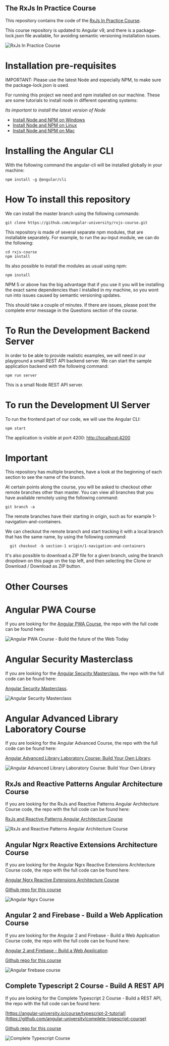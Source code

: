 
## The RxJs In Practice Course

This repository contains the code of the [RxJs In Practice Course](https://angular-university.io/course/rxjs-course).

This course repository is updated to Angular v9, and there is a  package-lock.json file available, for avoiding semantic versioning installation issues.

![RxJs In Practice Course](https://s3-us-west-1.amazonaws.com/angular-university/course-images/rxjs-in-practice-course.png)


# Installation pre-requisites

IMPORTANT: Please use the latest Node and especially NPM, to make sure the package-lock.json is used.

For running this project we need and npm installed on our machine. These are some tutorials to install node in different operating systems:

*Its important to install the latest version of Node*

- [Install Node and NPM on Windows](https://www.youtube.com/watch?v=8ODS6RM6x7g)
- [Install Node and NPM on Linux](https://www.youtube.com/watch?v=yUdHk-Dk_BY)
- [Install Node and NPM on Mac](https://www.youtube.com/watch?v=Imj8PgG3bZU)


# Installing the Angular CLI

With the following command the angular-cli will be installed globally in your machine:

    npm install -g @angular/cli 


# How To install this repository

We can install the master branch using the following commands:

    git clone https://github.com/angular-university/rxjs-course.git
    
This repository is made of several separate npm modules, that are installable separately. For example, to run the au-input module, we can do the following:
    
    cd rxjs-course
    npm install

Its also possible to install the modules as usual using npm:

    npm install 

NPM 5 or above has the big advantage that if you use it you will be installing the exact same dependencies than I installed in my machine, so you wont run into issues caused by semantic versioning updates.

This should take a couple of minutes. If there are issues, please post the complete error message in the Questions section of the course.

# To Run the Development Backend Server

In order to be able to provide realistic examples, we will need in our playground a small REST API backend server. We can start the sample application backend with the following command:

    npm run server

This is a small Node REST API server.

# To run the Development UI Server

To run the frontend part of our code, we will use the Angular CLI:

    npm start 

The application is visible at port 4200: [http://localhost:4200](http://localhost:4200)



# Important 

This repository has multiple branches, have a look at the beginning of each section to see the name of the branch.

At certain points along the course, you will be asked to checkout other remote branches other than master. You can view all branches that you have available remotely using the following command:

    git branch -a

  The remote branches have their starting in origin, such as for example 1-navigation-and-containers.

We can checkout the remote branch and start tracking it with a local branch that has the same name, by using the following command:

      git checkout -b section-1 origin/1-navigation-and-containers

It's also possible to download a ZIP file for a given branch,  using the branch dropdown on this page on the top left, and then selecting the Clone or Download / Download as ZIP button.

# Other Courses

# Angular PWA Course

If you are looking for the [Angular PWA Course](https://angular-university.io/course/angular-pwa-course), the repo with the full code can be found here:

![Angular PWA Course - Build the future of the Web Today](https://s3-us-west-1.amazonaws.com/angular-university/course-images/angular-pwa-course.png)

# Angular Security Masterclass

If you are looking for the [Angular Security Masterclass](https://angular-university.io/course/angular-security-course), the repo with the full code can be found here:

[Angular Security Masterclass](https://github.com/angular-university/angular-security-course).

![Angular Security Masterclass](https://s3-us-west-1.amazonaws.com/angular-university/course-images/security-cover-small-v2.png)

# Angular Advanced Library Laboratory Course

If you are looking for the Angular Advanced Course, the repo with the full code can be found here:

[Angular Advanced Library Laboratory Course: Build Your Own Library](https://angular-university.io/course/angular-advanced-course).

![Angular Advanced Library Laboratory Course: Build Your Own Library](https://angular-academy.s3.amazonaws.com/thumbnails/advanced_angular-small-v3.png)


## RxJs and Reactive Patterns Angular Architecture Course

If you are looking for the RxJs and Reactive Patterns Angular Architecture Course code, the repo with the full code can be found here:

[RxJs and Reactive Patterns Angular Architecture Course](https://angular-university.io/course/reactive-angular-architecture-course)

![RxJs and Reactive Patterns Angular Architecture Course](https://s3-us-west-1.amazonaws.com/angular-academy/blog/images/rxjs-reactive-patterns-small.png)



## Angular Ngrx Reactive Extensions Architecture Course

If you are looking for the Angular Ngrx Reactive Extensions Architecture Course code, the repo with the full code can be found here:

[Angular Ngrx Reactive Extensions Architecture Course](https://angular-university.io/course/angular2-ngrx)

[Github repo for this course](https://github.com/angular-university/ngrx-course)

![Angular Ngrx Course](https://angular-academy.s3.amazonaws.com/thumbnails/ngrx-angular.png)



## Angular 2 and Firebase - Build a Web Application Course

If you are looking for the Angular 2 and Firebase - Build a Web Application Course code, the repo with the full code can be found here:

[Angular 2 and Firebase - Build a Web Application](https://angular-university.io/course/build-an-application-with-angular2)

[Github repo for this course](https://github.com/angular-university/angular-firebase-app)

![Angular firebase course](https://angular-academy.s3.amazonaws.com/thumbnails/angular_app-firebase-small.jpg)


## Complete Typescript 2 Course - Build A REST API

If you are looking for the Complete Typescript 2 Course - Build a REST API, the repo with the full code can be found here:

[https://angular-university.io/course/typescript-2-tutorial](https://github.com/angular-university/complete-typescript-course)

[Github repo for this course](https://github.com/angular-university/complete-typescript-course)

![Complete Typescript Course](https://angular-academy.s3.amazonaws.com/thumbnails/typescript-2-small.png)

